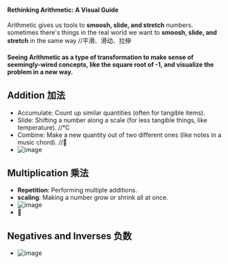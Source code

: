#### Rethinking Arithmetic: A Visual Guide
Arithmetic gives us tools to **smoosh, slide, and stretch** numbers. sometimes there's things in the real world we want to **smoosh, slide, and stretch** in the same way //平滑、滑动、拉伸
#### Seeing Arithmetic as a ****type of transformation**** to make sense of seemingly-wired concepts, like the square root of -1, and visualize the problem in a new way.

## Addition 加法
- Accumulate: Count up similar quantities (often for tangible items).
- Slide: Shifting a number along a scale (for less tangible things, like temperature). //℃
- Combine: Make a new quantity out of two different ones (like notes in a music chord). //🎵
- ![image](https://user-images.githubusercontent.com/31954987/196370295-f7cf5854-ead0-4892-b40a-3f59a6f56903.png)

## Multiplication 乘法
- ****Repetition****: Performing multiple additions.
- ****scaling****: Making a number grow or shrink all at once.
- ![image](https://user-images.githubusercontent.com/31954987/196372353-6733bbe8-4524-4cba-adf2-08083cad3441.png)
- 🍎

## Negatives and Inverses 负数

- ![image](https://user-images.githubusercontent.com/31954987/196376650-b37c6959-ec19-4ffb-91ae-3dc4cc362fb2.png)
